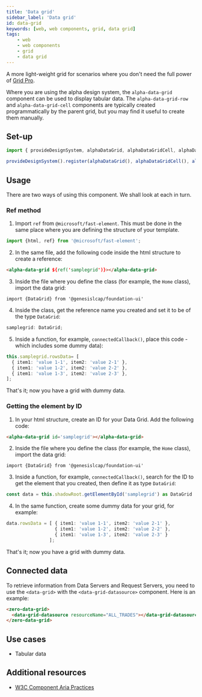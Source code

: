 ```yaml
---
title: 'Data grid'
sidebar_label: 'Data grid'
id: data-grid
keywords: [web, web components, grid, data grid]
tags:
    - web
    - web components
    - grid
    - data grid
---
```



A more light-weight grid for scenarios where you don't need the full power of [Grid Pro](../../../../web/web-components/grids/grid-pro/grid-pro-intro/).

Where you are using the alpha design system, the `alpha-data-grid` component can be used to display tabular data. The `alpha-data-grid-row` and `alpha-data-grid-cell` components are typically created programmatically by the parent grid, but you may find it useful to create them manually.

## Set-up

```ts
import { provideDesignSystem, alphaDataGrid, alphaDataGridCell, alphaDataGridRow } from '@genesislcap/alpha-design-system';

provideDesignSystem().register(alphaDataGrid(), alphaDataGridCell(), alphaDataGridRow());
```

## Usage
There are two ways of using this component. We shall look at each in turn.

### Ref method

1. Import `ref` from `@microsoft/fast-element`. This must be done in the same place where you are defining the structure of your template.

```typescript
import {html, ref} from '@microsoft/fast-element';
```

2. In the same file, add the following code inside the html structure to create a reference:

```html
<alpha-data-grid ${ref('samplegrid')}></alpha-data-grid>    
```

3. Inside the file where you define the class (for example, the `Home` class), import the data grid:

```
import {DataGrid} from '@genesislcap/foundation-ui'
```

4. Inside the class, get the reference name you created and set it to be of the type `DataGrid`:

```ts
samplegrid: DataGrid;
```
5. Inside a function, for example, `connectedCallback()`, place this code - which includes some dummy data):

```ts
this.samplegrid.rowsData= [
  { item1: 'value 1-1', item2: 'value 2-1' },
  { item1: 'value 1-2', item2: 'value 2-2' },
  { item1: 'value 1-3', item2: 'value 2-3' },
];
```
That's it; now you have a grid with dummy data. 

### Getting the element by ID

1. In your html structure, create an ID for your Data Grid. Add the following code:

```html
<alpha-data-grid id='samplegrid'></alpha-data-grid>    
```

2. Inside the file where you define the class (for example, the `Home` class), import the data grid:

```
import {DataGrid} from '@genesislcap/foundation-ui'
```

3. Inside a function, for example, `connectedCallback()`, search for the ID to get the element that you created, then define it as type `DataGrid`:

```ts
const data = this.shadowRoot.getElementById('samplegrid') as DataGrid
```
4. In the same function, create some dummy data for your grid, for example:

```ts
data.rowsData = [ { item1: 'value 1-1', item2: 'value 2-1' },
                  { item1: 'value 1-2', item2: 'value 2-2' },
                  { item1: 'value 1-3', item2: 'value 2-3' }
                ];
```

That's it; now you have a grid with dummy data. 

## Connected data

To retrieve information from Data Servers and Request Servers, you need to use the `<data-grid>` with the `<data-grid-datasource>` component. Here is an example:

```html
<zero-data-grid>
  <data-grid-datasource resourceName="ALL_TRADES"></data-grid-datasource>
</zero-data-grid>
```

## Use cases

* Tabular data

## Additional resources

- [W3C Component Aria Practices](https://www.w3.org/WAI/ARIA/apg/patterns/grid/)
